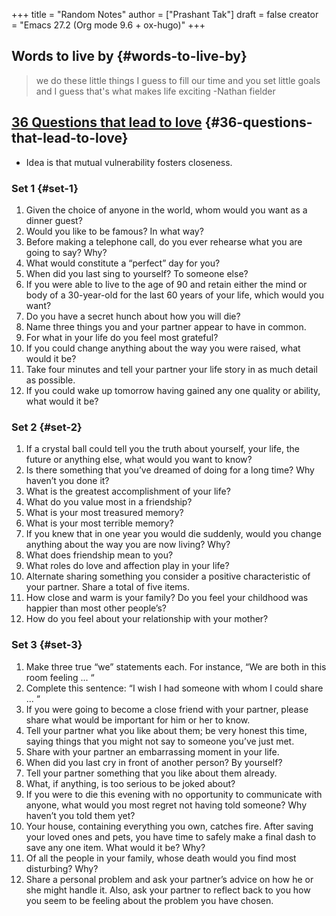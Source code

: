 +++
title = "Random Notes"
author = ["Prashant Tak"]
draft = false
creator = "Emacs 27.2 (Org mode 9.6 + ox-hugo)"
+++

## Words to live by {#words-to-live-by}

> we do these little things I guess to
> fill our time and you set little goals
> and I guess that's what makes life
> exciting
> -Nathan fielder


## [36 Questions that lead to love](https://www.nytimes.com/2015/01/09/style/no-37-big-wedding-or-small.html) {#36-questions-that-lead-to-love}

-   Idea is that mutual vulnerability fosters closeness.


### Set 1 {#set-1}

1.  Given the choice of anyone in the world, whom would you want as a dinner guest?
2.  Would you like to be famous? In what way?
3.  Before making a telephone call, do you ever rehearse what you are going to say? Why?
4.  What would constitute a “perfect” day for you?
5.  When did you last sing to yourself? To someone else?
6.  If you were able to live to the age of 90 and retain either the mind or body of a 30-year-old for the last 60 years of your life, which would you want?
7.  Do you have a secret hunch about how you will die?
8.  Name three things you and your partner appear to have in common.
9.  For what in your life do you feel most grateful?
10. If you could change anything about the way you were raised, what would it be?
11. Take four minutes and tell your partner your life story in as much detail as possible.
12. If you could wake up tomorrow having gained any one quality or ability, what would it be?


### Set 2 {#set-2}

1.  If a crystal ball could tell you the truth about yourself, your life, the future or anything else, what would you want to know?
2.  Is there something that you’ve dreamed of doing for a long time? Why haven’t you done it?
3.  What is the greatest accomplishment of your life?
4.  What do you value most in a friendship?
5.  What is your most treasured memory?
6.  What is your most terrible memory?
7.  If you knew that in one year you would die suddenly, would you change anything about the way you are now living? Why?
8.  What does friendship mean to you?
9.  What roles do love and affection play in your life?
10. Alternate sharing something you consider a positive characteristic of your partner. Share a total of five items.
11. How close and warm is your family? Do you feel your childhood was happier than most other people’s?
12. How do you feel about your relationship with your mother?


### Set 3 {#set-3}

1.  Make three true “we” statements each. For instance, “We are both in this room feeling ... “
2.  Complete this sentence: “I wish I had someone with whom I could share ... “
3.  If you were going to become a close friend with your partner, please share what would be important for him or her to know.
4.  Tell your partner what you like about them; be very honest this time, saying things that you might not say to someone you’ve just met.
5.  Share with your partner an embarrassing moment in your life.
6.  When did you last cry in front of another person? By yourself?
7.  Tell your partner something that you like about them already.
8.  What, if anything, is too serious to be joked about?
9.  If you were to die this evening with no opportunity to communicate with anyone, what would you most regret not having told someone? Why haven’t you told them yet?
10. Your house, containing everything you own, catches fire. After saving your loved ones and pets, you have time to safely make a final dash to save any one item. What would it be? Why?
11. Of all the people in your family, whose death would you find most disturbing? Why?
12. Share a personal problem and ask your partner’s advice on how he or she might handle it. Also, ask your partner to reflect back to you how you seem to be feeling about the problem you have chosen.
